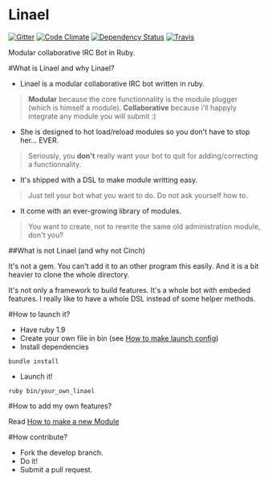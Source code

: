 Linael
======

[![Gitter](https://badges.gitter.im/Join%20Chat.svg)](https://gitter.im/Skizzk/Linael?utm_source=badge&utm_medium=badge&utm_campaign=pr-badge&utm_content=badge)
[![Code Climate](https://codeclimate.com/github/Skizzk/Linael.png)](https://codeclimate.com/github/Skizzk/Linael)
[![Dependency Status](https://gemnasium.com/Skizzk/Linael.png)](https://gemnasium.com/Skizzk/Linael)
[![Travis](https://travis-ci.org/Skizzk/Linael.png)](https://travis-ci.org/Skizzk/Linael)

Modular collaborative IRC Bot in Ruby. 

#What is Linael and why Linael?

* Linael is a modular collaborative IRC bot written in ruby.
> **Modular** because the core functionnality is the module plugger (which is himself a module).
> **Collaborative** because i'll happyly integrate any module you will submit :)

* She is designed to hot load/reload modules so you don't have to stop her... EVER.
> Seriously, you **don't** really want your bot to quit for adding/correcting a functionnality.

* It's shipped with a DSL to make module writting easy.
> Just tell your bot what you want to do. Do not ask yourself how to.

* It come with an ever-growing library of modules.
> You want to create, not to rewrite the same old administration module, don't you?




##What is not Linael (and why not Cinch)

It's not a gem. You can't add it to an other program this easily. And it is a bit heavier to clone the whole directory.

It's not only a framework to build features. 
It's a whole bot with embeded features.
I really like to have a whole DSL instead of some helper methods.

#How to launch it?

* Have ruby 1.9
* Create your own file in bin (see [How to make launch config](https://github.com/Skizzk/Linael/wiki/How-to-make-launch-config))
* Install dependencies
```
bundle install
```
* Launch it! 
```
ruby bin/your_own_linael
```

#How to add my own features?

Read [How to make a new Module](https://github.com/Skizzk/Linael/wiki/How-to-make-a-new-Module)

#How contribute?

- Fork the develop branch. 
- Do it!
- Submit a pull request.

